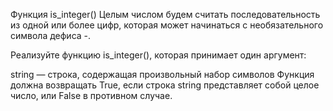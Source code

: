 Функция is_integer()
Целым числом будем считать последовательность из одной или более цифр, которая может начинаться с необязательного символа дефиса -.

Реализуйте функцию is_integer(), которая принимает один аргумент:

string — строка, содержащая произвольный набор символов
Функция должна возвращать True, если строка string представляет собой целое число, или False в противном случае.